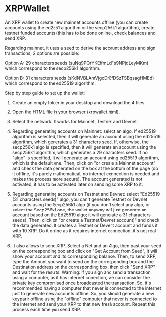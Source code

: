 # XRPWallet
An XRP wallet to create new mainnet accounts offline (you can create accounts using the ed2551 algorithm or the secp256k1 algortihm), create testnet funded accounts (this has to be done online), check balances and send XRP.

Regarding mainnet, it uses a seed to derive the account address and sign transactions, 2 options are possible:

Option A: 29 characters seeds (suNq9PQrYKEifmLdFs9NPjdLeyMKm) which correspond to the secp256k1 algorithm.

Option B: 31 characters seeds (sKdNVBLAmVjgcDrEfDSzTSBqsagHMEd) which correspond to the ed25519 algorithm.

Step by step guide to set up the wallet:

1) Create an empty folder in your desktop and download the 4 files.

2) Open the HTML file in your browser (xrpwallet.html).

3) Select the network. It works for Mainnet, Testnet and Devnet.

4) Regarding generating accounts on Mainnet: select an algo. If ed25519 algorithm is selected, then it will generate an account using the ed25519 algorithm, which generates a 31 characters seed. If, otherwise, the secp256k1 algo is specified, then it will generate an account using the secp256k1 algorithm, which generates a 29 characters seed. If no "algo" is specified, it will generate an account using ed25519 algorithm, which is the default one. Then, click on "or create a Mainnet account" and check the data generated on the box at the bottom of the page (do it offline, it's purely mathematical, no internet connection is needed and makes the process more secure). The account generated is not activated, it has to be activated later on sending some XRP to it.
 
5) Regarding generating accounts on Testnet and Devnet: select "Ed25519 (31 characters seeds)" algo, you can't generate Testnet or Devnet accounts using the Secp256k1 algo (if you don't select any algo, or select the Secp256k1 one, the wallet anyway will just generate an account based on the Ed25519 algo; it will generate a 31 characters seeds). Then, click on "or create a Testnet/Devnet account)" and check the data generated. It creates a Testnet or Devent account and funds it with 10 XRP. Do it online as it requires internet connection, it's not real XRP. 

6) It also allows to send XRP. Select a Net and an Algo, then past your seed on the corresponding box and click on "Get Account from Seed", it will show your account and its corresponding balance. Then, to send XRP, type the Amount you want to send on the corresponding box and the Destination address on the corresponding box, then click "Send XRP" and wait for the results. Warning: if you sign and send a transaction using a computer, as it has internet conection, we can consider the private key compromised once broadcasted the transaction. So, it's recommended having a computer that never is connected to the internet just to generate new accounts offline. So, you should generate a new keyparir offline using the "offline" computer that never is connected to the internet and send your XRP to that new fresh account. Repeat this process each time you send XRP.
